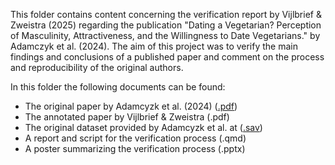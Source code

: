 This folder contains content concerning the verification report by Vijlbrief & Zweistra (2025) regarding the publication "Dating a Vegetarian? Perception of Masculinity, Attractiveness, and the Willingness to Date Vegetarians." by Adamczyk et al. (2024). The aim of this project was to verify the main findings and conclusions of a published paper and comment on the process and reproducibility of the original authors.

In this folder the following documents can be found:
- The original paper by Adamcyzk et al. (2024)		      ([.pdf](https://github.com/AJV304/Verification-report/blob/63c273747d3d86c56f020054d8760b5694e9fd6d/Adamcyzketal.pdf))
- The annotated paper by Vijlbrief & Zweistra		        (.pdf)
- The original dataset provided by Adamcyzk et al. at 	([.sav](https://github.com/AJV304/Verification-report/blob/968e7529399d3b23476dcd3cf6693068d6f4ec2d/dataset.sav))
- A report and script for the verification process     	(.qmd)
- A poster summarizing the verification process 		    (.pptx)
